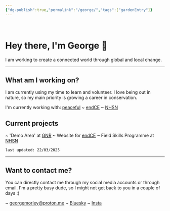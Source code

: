 ```yaml
---
{"dg-publish":true,"permalink":"/george/","tags":["gardenEntry"]}
---
```


ㅤ
ㅤ
ㅤ
ㅤ
ㅤ
# Hey there, I'm George 🌴

I am working to create a connected world through global and local change. 

---
## What am I working on?

I am currently using my time to learn and volunteer. I love being out in nature, so my main priority is growing a career in conservation.

I'm currently working with: [peaceful](https://peacefulfoundation.org/) ~ [endCE](https://www.endce.org/) ~ [NHSN](https://www.nhsn.org.uk/)



## Current projects

~ 'Demo Area' at [GNR](https://www.nhsn.org.uk/gosforth-nature-reserve/)
~ Website for [endCE](https://www.endce.org/)
~ Field Skills Programme at [NHSN](https://www.nhsn.org.uk/)

`last updated: 22/03/2025`

---
## Want to contact me?

You can directly contact me through my social media accounts or through email. I'm a pretty busy dude, so I might not get back to you in a couple of days :)

~ georgemorley@proton.me
~ [Bluesky](https://bsky.app/profile/georgemorley.bsky.social)
~ [Insta](https://www.instagram.com/properwacky/)

